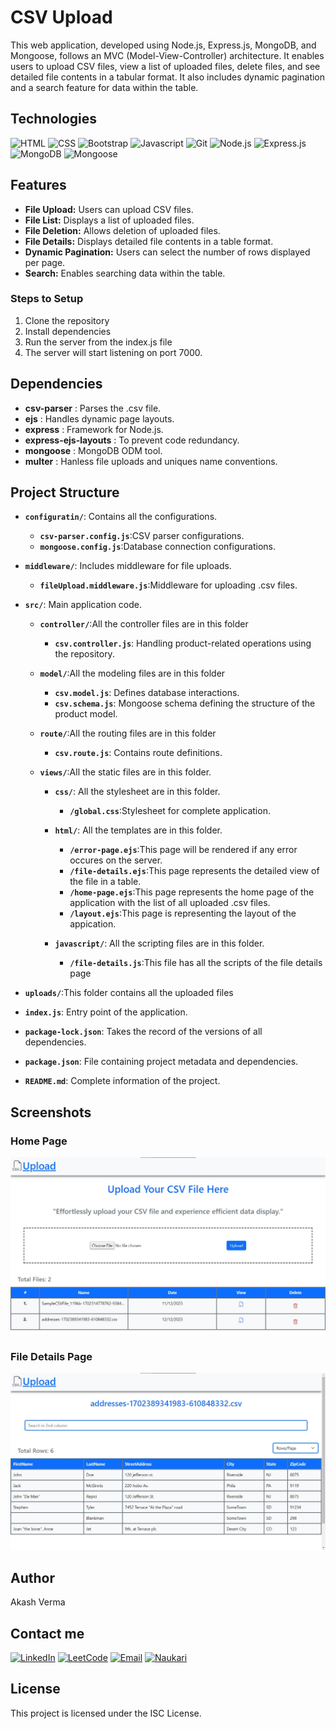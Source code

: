 # CSV Upload 

This web application, developed using Node.js, Express.js, MongoDB, and Mongoose, follows an MVC (Model-View-Controller) architecture. It enables users to upload CSV files, view a list of uploaded files, delete files, and see detailed file contents in a tabular format. It also includes dynamic pagination and a search feature for data within the table.


## Technologies

![HTML](https://img.shields.io/badge/HTML5-E34F26?style=for-the-badge&logo=html5&logoColor=white)
![CSS](https://img.shields.io/badge/CSS3-1572B6?style=for-the-badge&logo=css3&logoColor=white)
![Bootstrap](https://img.shields.io/badge/Bootstrap-563D7C?style=for-the-badge&logo=bootstrap&logoColor=white)
![Javascript](https://img.shields.io/badge/JavaScript-F7DF1E?style=for-the-badge&logo=javascript&logoColor=black)
![Git](https://img.shields.io/badge/GIT-E44C30?style=for-the-badge&logo=git&logoColor=white)
![Node.js](https://img.shields.io/badge/Node.js-43853D?style=for-the-badge&logo=node.js&logoColor=white)
![Express.js](https://img.shields.io/badge/Express.js-404D59?style=for-the-badge)
![MongoDB](https://img.shields.io/badge/MongoDB-4EA94B?style=for-the-badge&logo=mongodb&logoColor=white)
![Mongoose](https://img.shields.io/badge/Mongoose-darkred?style=for-the-badge&logoColor=white)


## Features

- **File Upload:** Users can upload CSV files.
- **File List:** Displays a list of uploaded files.
- **File Deletion:** Allows deletion of uploaded files.
- **File Details:** Displays detailed file contents in a table format.
- **Dynamic Pagination:** Users can select the number of rows displayed per page.
- **Search:** Enables searching data within the table.


### Steps to Setup

1. Clone the repository
2. Install dependencies
3. Run the server from the index.js file 
3. The server will start listening on port 7000.


## Dependencies

- **csv-parser** : Parses the .csv file.  
- **ejs** : Handles dynamic page layouts.
- **express** : Framework for Node.js. 
- **express-ejs-layouts** : To prevent code redundancy.
- **mongoose** : MongoDB ODM tool.
- **multer** : Hanless file uploads and uniques name conventions.


## Project Structure

- **`configuratin/`**: Contains all the configurations.
    - **`csv-parser.config.js`**:CSV parser configurations.
    - **`mongoose.config.js`**:Database connection configurations.

- **`middleware/`**: Includes middleware for file uploads.
    - **`fileUpload.middleware.js`**:Middleware for uploading .csv files.

- **`src/`**: Main application code.    
     - **`controller/`**:All the controller files are in this folder
         - **`csv.controller.js`**: Handling product-related operations using the repository.

     - **`model/`**:All the modeling files are in this folder
         - **`csv.model.js`**: Defines database interactions.
         - **`csv.schema.js`**: Mongoose schema defining the structure of the product model.

     - **`route/`**:All the routing files are in this folder 
         - **`csv.route.js`**: Contains route definitions.

     - **`views/`**:All the static files are in this folder. 

         - **`css/`**: All the stylesheet are in this folder.
             - **`/global.css`**:Stylesheet for complete application.

         - **`html/`**: All the templates are in this folder.   
             - **`/error-page.ejs`**:This page will be rendered if any error occures on the server.
             - **`/file-details.ejs`**:This page represents the detailed view of the file in a table.
             - **`/home-page.ejs`**:This page represents the home page of the application with the list of all uploaded .csv files.
             - **`/layout.ejs`**:This page is representing the layout of the appication.

         - **`javascript/`**: All the scripting files are in this folder.
             - **`/file-details.js`**:This file has all the scripts of the file details page

- **`uploads/`**:This folder contains all the uploaded files
- **`index.js`**: Entry point of the application.
- **`package-lock.json`**: Takes the record of the versions of all dependencies.
- **`package.json`**: File containing project metadata and dependencies.
- **`README.md`**: Complete information of the project.

## Screenshots

### Home Page
![Home Page](/screenshots/csv-upload-home-page.jpg "Home Page")

### File Details Page
![File Details Page](/screenshots/csv-upload-file-details-page.jpg "File Details Page")


## Author

Akash Verma

## Contact me 

 [![LinkedIn](https://img.shields.io/badge/LinkedIn-0077B5?style=for-the-badge&logo=linkedin&logoColor=white)](https://www.linkedin.com/in/akash-verma-09aug2000/)  [![LeetCode](https://img.shields.io/badge/-LeetCode-FFA116?style=for-the-badge&logo=LeetCode&logoColor=black)](https://leetcode.com/Akash_Verma2000/)  [![Email](https://img.shields.io/badge/Email-D14836?style=for-the-badge&logo=gmail&logoColor=white)](mailto:akash.verma217112@gmail.com) 
 [![Naukari](https://img.shields.io/badge/Naukri.com-0A66C2?style=for-the-badge&logo=Naukri.com&logoColor=white)](https://www.naukri.com/mnjuser/profile)
  
## License

This project is licensed under the ISC License.

